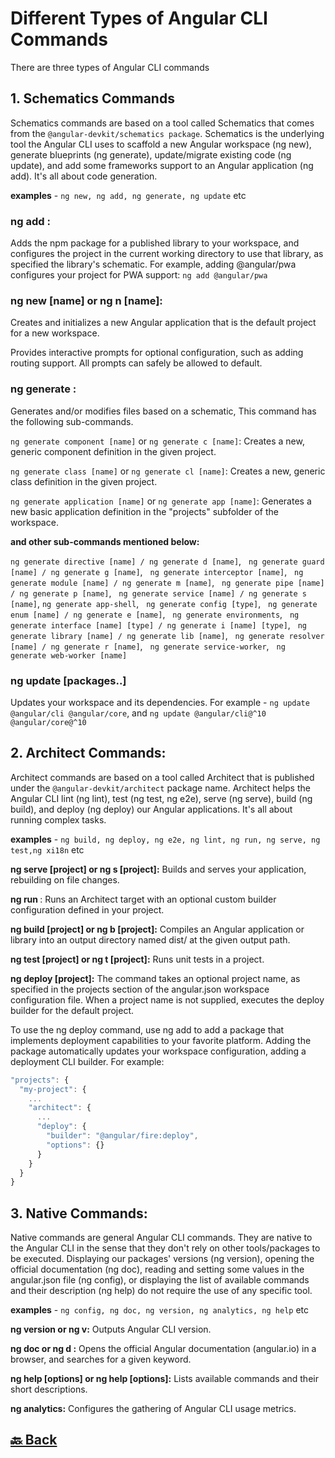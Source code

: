 <h1>Different Types of Angular CLI Commands</h1>

There are three types of Angular CLI commands

<h2>1. Schematics Commands</h2>

Schematics commands are based on a tool called Schematics that comes from the `@angular-devkit/schematics package`. Schematics is the underlying tool the Angular CLI uses to scaffold a new Angular workspace (ng new), generate blueprints (ng generate), update/migrate existing code (ng update), and add some frameworks support to an Angular application (ng add). It's all about code generation.

**examples** - `ng new, ng add, ng generate, ng update` etc

<h3>ng add <collection>:</h3>

Adds the npm package for a published library to your workspace, and configures the project in the current working directory to use that library, as specified the library's schematic.  For example, adding @angular/pwa configures your project for PWA support: `ng add @angular/pwa`

<h3>ng new [name] or ng n [name]:</h3>

Creates and initializes a new Angular application that is the default project for a new workspace.

Provides interactive prompts for optional configuration, such as adding routing support. All prompts can safely be allowed to default.

<h3>ng generate <schematic>:</h3>

Generates and/or modifies files based on a schematic, This command has the following sub-commands.

`ng generate component [name]` or `ng generate c [name]`: Creates a new, generic component definition in the given project.

`ng generate class [name]` or `ng generate cl [name]`: Creates a new, generic class definition in the given project.

`ng generate application [name]` or `ng generate app [name]`: Generates a new basic application definition in the "projects" subfolder of the workspace.

**and other sub-commands mentioned below:**

`ng generate directive [name] / ng generate d [name]`, &nbsp; `ng generate guard [name] / ng generate g [name]`, &nbsp; `ng generate interceptor [name]`, &nbsp; `ng generate module [name] / ng generate m [name]`, &nbsp; `ng generate pipe [name] / ng generate p [name]`, &nbsp; `ng generate service [name] / ng generate s [name]`, `ng generate app-shell`, &nbsp; `ng generate config [type]`, &nbsp; `ng generate enum [name] / ng generate e [name]`, &nbsp; `ng generate environments`, &nbsp; `ng generate interface [name] [type] / ng generate i [name] [type]`, &nbsp; `ng generate library [name] / ng generate lib [name]`, &nbsp; `ng generate resolver [name] / ng generate r [name]`, &nbsp; `ng generate service-worker`, &nbsp; `ng generate web-worker [name]`

<h3>ng update [packages..]</h3>

Updates your workspace and its dependencies. For example - `ng update @angular/cli @angular/core`, and `ng update @angular/cli@^10 @angular/core@^10`

<h2>2. Architect Commands:</h2>

Architect commands are based on a tool called Architect that is published under the `@angular-devkit/architect` package name. Architect helps the Angular CLI lint (ng lint), test (ng test, ng e2e), serve (ng serve), build (ng build), and deploy (ng deploy) our Angular applications. It's all about running complex tasks.

**examples** - `ng build, ng deploy, ng e2e, ng lint, ng run, ng serve, ng test,ng xi18n` etc

**ng serve [project] or ng s [project]:** Builds and serves your application, rebuilding on file changes.

**ng run <target>**: Runs an Architect target with an optional custom builder configuration defined in your project.

**ng build [project] or ng b [project]:** Compiles an Angular application or library into an output directory named dist/ at the given output path.

**ng test [project] or ng t [project]:** Runs unit tests in a project.

**ng deploy [project]:** The command takes an optional project name, as specified in the projects section of the angular.json workspace configuration file. When a project name is not supplied, executes the deploy builder for the default project.

To use the ng deploy command, use ng add to add a package that implements deployment capabilities to your favorite platform. Adding the package automatically updates your workspace configuration, adding a deployment CLI builder. For example:

```ts
"projects": {
  "my-project": {
    ...
    "architect": {
      ...
      "deploy": {
        "builder": "@angular/fire:deploy",
        "options": {}
      }
    }
  }
}
```

<h2>3. Native Commands:</h2>

Native commands are general Angular CLI commands. They are native to the Angular CLI in the sense that they don't rely on other tools/packages to be executed. Displaying our packages' versions (ng version), opening the official documentation (ng doc), reading and setting some values in the angular.json file (ng config), or displaying the list of available commands and their description (ng help) do not require the use of any specific tool.

**examples** - `ng config, ng doc, ng version, ng analytics, ng help` etc

**ng version or ng v:** Outputs Angular CLI version.

**ng doc <keyword> or ng d <keyword>:** Opens the official Angular documentation (angular.io) in a browser, and searches for a given keyword.

**ng help [options] or ng help [options]:** Lists available commands and their short descriptions.

**ng analytics:** Configures the gathering of Angular CLI usage metrics.


<h2><a href="https://github.com/sanjay9616/Angular/blob/master/README.md"> 🔙 Back</a></h2>
